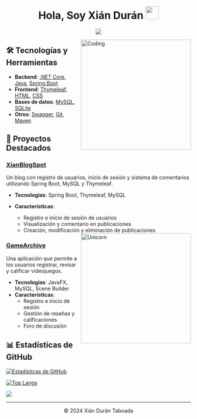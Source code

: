 <h1 align="center"><b>Hola, Soy Xián Durán </b><img src="https://media.giphy.com/media/hvRJCLFzcasrR4ia7z/giphy.gif" width="35"></h1>

<p align="center">
  <a href="https://github.com/DenverCoder1/readme-typing-svg">
    <img src="https://readme-typing-svg.herokuapp.com?font=Time+New+Roman&color=cyan&size=25&center=true&vCenter=true&width=600&height=100&lines=Hola,+Soy+Xián+Durán!;Junior+Software+Developer">
  </a>
</p>

<img align="right" alt="Coding" width="300" src="https://cdn.dribbble.com/users/1277312/screenshots/14733298/media/39b1045e593737587dd60e42c8422d1f.gif">

## 🛠 Tecnologías y Herramientas
- **Backend**: [.NET Core](https://dotnet.microsoft.com/), [Java](https://www.java.com/), [Spring Boot](https://spring.io/projects/spring-boot)
- **Frontend**: [Thymeleaf](https://www.thymeleaf.org/), [HTML](https://developer.mozilla.org/en-US/docs/Web/HTML), [CSS](https://developer.mozilla.org/en-US/docs/Web/CSS)
- **Bases de datos**: [MySQL](https://www.mysql.com/), [SQLite](https://www.sqlite.org/index.html)
- **Otros**: [Swagger](https://swagger.io/), [Git](https://git-scm.com/), [Maven](https://maven.apache.org/)

## 🚀 Proyectos Destacados

### [XianBlogSpot](https://github.com/xianDT01/XianBlogSpot)
Un blog con registro de usuarios, inicio de sesión y sistema de comentarios utilizando Spring Boot, MySQL y Thymeleaf.
- **Tecnologías**: Spring Boot, Thymeleaf, MySQL
- **Características**: 
  - Registro e inicio de sesión de usuarios
  - Visualización y comentario en publicaciones
  - Creación, modificación y eliminación de publicaciones


  <img align="right" width=300px alt="Unicorn" src="https://c.tenor.com/GN73MKBawZYAAAAi/busy-cute.gif" />


### [GameArchive](https://github.com/xianDT01/GameArchive)
Una aplicación que permite a los usuarios registrar, revisar y calificar videojuegos.
- **Tecnologías**: JavaFX, MySQL, Scene Builder
- **Características**: 
  - Registro e inicio de sesión
  - Gestión de reseñas y calificaciones
  - Foro de discusión


## 📊 Estadísticas de GitHub
[![Estadísticas de GitHub](https://github-readme-stats.vercel.app/api?username=xianDT01&show_icons=true&theme=radical)](https://github.com/anuraghazra/github-readme-stats)

[![Top Langs](https://github-readme-stats.vercel.app/api/top-langs/?username=xianDT01&layout=compact&theme=radical)](https://github.com/anuraghazra/github-readme-stats)

![](https://komarev.com/ghpvc/?username=xianDT01&color=blueviolet)

<hr>
<p align="center">&copy; 2024 Xián Durán Taboada</p>
